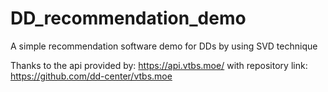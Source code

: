 # DD_recommendation_demo
A simple recommendation software demo for DDs by using SVD technique

Thanks to the api provided by:
https://api.vtbs.moe/
with repository link:
https://github.com/dd-center/vtbs.moe
